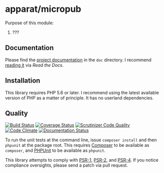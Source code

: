 # apparat/micropub

Purpose of this module:

1. ???

## Documentation

Please find the [project documentation](doc/index.md) in the `doc` directory. I recommend [reading it](http://apparat-micropub.readthedocs.io/) via *Read the Docs*.

## Installation

This library requires PHP 5.6 or later. I recommend using the latest available version of PHP as a matter of principle. It has no userland dependencies.

## Quality

[![Build Status](https://secure.travis-ci.org/apparat/micropub.svg)](https://travis-ci.org/apparat/micropub)
[![Coverage Status](https://coveralls.io/repos/github/apparat/micropub/badge.svg?branch=master)](https://coveralls.io/github/apparat/micropub?branch=master)
[![Scrutinizer Code Quality](https://scrutinizer-ci.com/g/apparat/micropub/badges/quality-score.png?b=master)](https://scrutinizer-ci.com/g/apparat/micropub/?branch=master)
[![Code Climate](https://codeclimate.com/github/apparat/micropub/badges/gpa.svg)](https://codeclimate.com/github/apparat/micropub)
[![Documentation Status](https://readthedocs.org/projects/apparat-micropub/badge/?version=latest)](http://apparat-micropub.readthedocs.io/en/latest/?badge=latest)

To run the unit tests at the command line, issue `composer install` and then `phpunit` at the package root. This requires [Composer](http://getcomposer.org/) to be available as `composer`, and [PHPUnit](http://phpunit.de/manual/) to be available as `phpunit`.

This library attempts to comply with [PSR-1][], [PSR-2][], and [PSR-4][]. If you notice compliance oversights, please send a patch via pull request.

[PSR-1]: https://github.com/php-fig/fig-standards/blob/master/accepted/PSR-1-basic-coding-standard.md
[PSR-2]: https://github.com/php-fig/fig-standards/blob/master/accepted/PSR-2-coding-style-guide.md
[PSR-4]: https://github.com/php-fig/fig-standards/blob/master/accepted/PSR-4-autoloader.md
